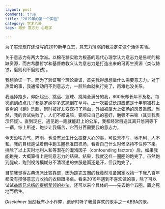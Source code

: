 ```yaml
---
layout: post
comments: true
title: "2019年的第一个实验"
category: 学术八卦
tags: 跑步 意志力 心理学

---
```


为了实现现在还没写的2019新年立志，意志力薄弱的我决定先做个活体实验。

关于意志力有两大学派。以棉花糖实验为根基的现代心理学认为意志力是易耗的稀缺资源，而古希腊哲学和基督教教义认为意志力是打造出来的可再生资源（类似铸铁，磨则利不磨则锈）。

我想验证一下。而为了验证哪个理论靠谱，首先我得想想做什么需要意志力。对于热爱的事，我通常动用不到意志力，一腔热血就执行完了，再难也没关系。

我选择跑步。仰卧起坐、跳远、篮球、跳绳全满分的我，800米却长年不及格，每次跑到终点几乎都是罗纳尔多式跪倒在草坪。上一次尝试长跑应该是十年前被村上春树的《跑》洗脑，同时被好友双双打了鸡血，外加被厦大上弦场的风景蛊惑。当然，我的尝试失败了。人们不都说嘛，要顺应自己的喜好，勉强不来嘛（其实我表示怀疑）。直到现在，遇见跑一跑就能赶上的公车，我都经常目送其离开悠闲等下一辆。综上所述，跑步让我痛苦，它百分百需要我的意志力。

今天没啥力气、阵雨、也没有发生什么振奋人心的事，可说天不时，地不利，人不和。我的目标是试着雨中跑五圈标准田径场，看看自己什么时候坚持不住停下来。排除了以上天时地利人和等潜在的混淆因子（confounding factors）后，如果我能跑完，大概算得上是纯意志力的结果。结果，我就这样一圈圈的跑完了。虽然跑到腿软，跑到视线模糊分不清湿透的衣服是雨还是汗，但我跑完了。

目前我觉得古典流派比较靠谱，因为跑完五圈的我竟然准备回家收拾一下我八百年都没有攒够意志力收拾的衣柜跟书桌。看来2019年遇到不喜欢做的事，除了可以试试[益辉兄总结的提纲挈领的办法](https://yihui.name/cn/2018/11/gtd-when-you-dont-like-it/)，还可以来个具体的——先去跑个五圈，置之死地而后生。

*Disclaimer* 当然我有小小作弊，跑步时听了我最喜欢的歌手之一ABBA的歌。


